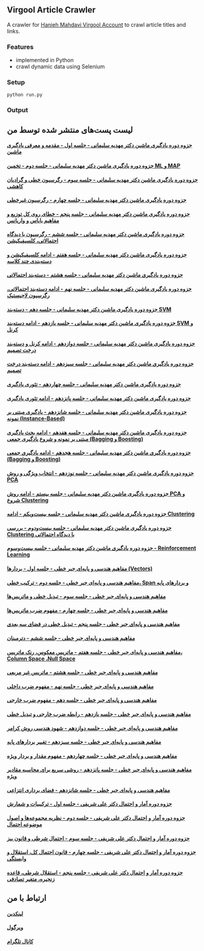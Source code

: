 ## Virgool Article Crawler
A crawler for [Hanieh Mahdavi Virgool Account](https://virgool.io/@haniehmahdavi26) to crawl article titles and links.

### Features
+ implemented in Python
+ crawl dynamic data using Selenium

### Setup
```console
python run.py
```

### Output
## لیست پست‌های منتشر شده توسط من
#### [جزوه دوره یادگیری ماشین دکتر مهدیه سلیمانی - جلسه اول - مقدمه و معرفی یادگیری ماشین](https://virgool.io/@haniehmahdavi26/%D8%AC%D8%B2%D9%88%D9%87-%D8%AF%D9%88%D8%B1%D9%87-%DB%8C%D8%A7%D8%AF%DA%AF%DB%8C%D8%B1%DB%8C-%D9%85%D8%A7%D8%B4%DB%8C%D9%86-%D8%AF%DA%A9%D8%AA%D8%B1-%D9%85%D9%87%D8%AF%DB%8C%D9%87-%D8%B3%D9%84%DB%8C%D9%85%D8%A7%D9%86%DB%8C-%D8%AC%D9%84%D8%B3%D9%87-%D8%A7%D9%88%D9%84-%D9%85%D9%82%D8%AF%D9%85%D9%87-%D9%88-%D9%85%D8%B9%D8%B1%D9%81%DB%8C-%DB%8C%D8%A7%D8%AF%DA%AF%DB%8C%D8%B1%DB%8C-%D9%85%D8%A7%D8%B4%DB%8C%D9%86-q4xhxdd8ijh0)

#### [جزوه دوره یادگیری ماشین دکتر مهدیه سلیمانی - جلسه دوم - تخمین ML و MAP](https://virgool.io/@haniehmahdavi26/%D8%AC%D8%B2%D9%88%D9%87-%D8%AF%D9%88%D8%B1%D9%87-%DB%8C%D8%A7%D8%AF%DA%AF%DB%8C%D8%B1%DB%8C-%D9%85%D8%A7%D8%B4%DB%8C%D9%86-%D8%AF%DA%A9%D8%AA%D8%B1-%D9%85%D9%87%D8%AF%DB%8C%D9%87-%D8%B3%D9%84%DB%8C%D9%85%D8%A7%D9%86%DB%8C-%D8%AC%D9%84%D8%B3%D9%87-%D8%AF%D9%88%D9%85-%D8%AA%D8%AE%D9%85%DB%8C%D9%86-ml-%D9%88-map-kyi4k5yspjt3)

#### [جزوه دوره یادگیری ماشین دکتر مهدیه سلیمانی - جلسه سوم - رگرسیون خطی و گرادیان کاهشی](https://virgool.io/@haniehmahdavi26/%D8%AC%D8%B2%D9%88%D9%87-%D8%AF%D9%88%D8%B1%D9%87-%DB%8C%D8%A7%D8%AF%DA%AF%DB%8C%D8%B1%DB%8C-%D9%85%D8%A7%D8%B4%DB%8C%D9%86-%D8%AF%DA%A9%D8%AA%D8%B1-%D9%85%D9%87%D8%AF%DB%8C%D9%87-%D8%B3%D9%84%DB%8C%D9%85%D8%A7%D9%86%DB%8C-%D8%AC%D9%84%D8%B3%D9%87-%D8%B3%D9%88%D9%85-%D8%B1%DA%AF%D8%B1%D8%B3%DB%8C%D9%88%D9%86-%D8%AE%D8%B7%DB%8C-zspfesmsgdtg)

#### [جزوه دوره یادگیری ماشین دکتر مهدیه سلیمانی - جلسه چهارم - رگرسیون غیرخطی](https://virgool.io/@haniehmahdavi26/%D8%AC%D8%B2%D9%88%D9%87-%D8%AF%D9%88%D8%B1%D9%87-%DB%8C%D8%A7%D8%AF%DA%AF%DB%8C%D8%B1%DB%8C-%D9%85%D8%A7%D8%B4%DB%8C%D9%86-%D8%AF%DA%A9%D8%AA%D8%B1-%D9%85%D9%87%D8%AF%DB%8C%D9%87-%D8%B3%D9%84%DB%8C%D9%85%D8%A7%D9%86%DB%8C-%D8%AC%D9%84%D8%B3%D9%87-%DA%86%D9%87%D8%A7%D8%B1%D9%85-%D8%B1%DA%AF%D8%B1%D8%B3%DB%8C%D9%88%D9%86-%D8%BA%DB%8C%D8%B1-%D8%AE%D8%B7%DB%8C-mrfpl8n5jq6w)

#### [جزوه دوره یادگیری ماشین دکتر مهدیه سلیمانی - جلسه پنجم - خطای روی کل توزیع و مفاهیم بایاس و واریانس](https://virgool.io/@haniehmahdavi26/%D8%AC%D8%B2%D9%88%D9%87-%D8%AF%D9%88%D8%B1%D9%87-%DB%8C%D8%A7%D8%AF%DA%AF%DB%8C%D8%B1%DB%8C-%D9%85%D8%A7%D8%B4%DB%8C%D9%86-%D8%AF%DA%A9%D8%AA%D8%B1-%D9%85%D9%87%D8%AF%DB%8C%D9%87-%D8%B3%D9%84%DB%8C%D9%85%D8%A7%D9%86%DB%8C-%D8%AC%D9%84%D8%B3%D9%87-%D9%BE%D9%86%D8%AC%D9%85-%D8%AE%D8%B7%D8%A7%DB%8C-%D8%B1%D9%88%DB%8C-%DA%A9%D9%84-%D8%AA%D9%88%D8%B2%DB%8C%D8%B9-%D9%88-%D9%85%D9%81%D8%A7%D9%87%DB%8C%D9%85-%D8%A8%D8%A7%DB%8C%D8%A7%D8%B3-%D9%88-%D9%88%D8%A7%D8%B1%DB%8C%D8%A7%D9%86%D8%B3-heopbphxufge)

#### [جزوه دوره یادگیری ماشین دکتر مهدیه سلیمانی - جلسه ششم - رگرسیون با دیدگاه احتمالاتی، کلسیفیکیشن](https://virgool.io/@haniehmahdavi26/%D8%AC%D8%B2%D9%88%D9%87-%D8%AF%D9%88%D8%B1%D9%87-%DB%8C%D8%A7%D8%AF%DA%AF%DB%8C%D8%B1%DB%8C-%D9%85%D8%A7%D8%B4%DB%8C%D9%86-%D8%AF%DA%A9%D8%AA%D8%B1-%D9%85%D9%87%D8%AF%DB%8C%D9%87-%D8%B3%D9%84%DB%8C%D9%85%D8%A7%D9%86%DB%8C-%D8%AC%D9%84%D8%B3%D9%87-%D8%B4%D8%B4%D9%85-%D8%B1%DA%AF%D8%B1%D8%B3%DB%8C%D9%88%D9%86-%D8%A8%D8%A7-%D8%AF%DB%8C%D8%AF%DA%AF%D8%A7%D9%87-%D8%A7%D8%AD%D8%AA%D9%85%D8%A7%D9%84%D8%A7%D8%AA%DB%8C-%DA%A9%D9%84%D8%B3%DB%8C%D9%81%DB%8C%DA%A9%DB%8C%D8%B4%D9%86-qzumirzraaxn)

#### [جزوه دوره یادگیری ماشین دکتر مهدیه سلیمانی - جلسه هفتم - ادامه کلسیفیکیشن و دسته‌بندی چند کلاسه](https://virgool.io/@haniehmahdavi26/%D8%AC%D8%B2%D9%88%D9%87-%D8%AF%D9%88%D8%B1%D9%87-%DB%8C%D8%A7%D8%AF%DA%AF%DB%8C%D8%B1%DB%8C-%D9%85%D8%A7%D8%B4%DB%8C%D9%86-%D8%AF%DA%A9%D8%AA%D8%B1-%D9%85%D9%87%D8%AF%DB%8C%D9%87-%D8%B3%D9%84%DB%8C%D9%85%D8%A7%D9%86%DB%8C-%D8%AC%D9%84%D8%B3%D9%87-%D9%87%D9%81%D8%AA%D9%85-%D8%A7%D8%AF%D8%A7%D9%85%D9%87-%DA%A9%D9%84%D8%B3%DB%8C%D9%81%DB%8C%DA%A9%DB%8C%D8%B4%D9%86-%D9%88-%D8%AF%D8%B3%D8%AA%D9%87-%D8%A8%D9%86%D8%AF%DB%8C-%DA%86%D9%86%D8%AF-%DA%A9%D9%84%D8%A7%D8%B3%D9%87-esqvkyojwfbn)

#### [جزوه دوره یادگیری ماشین دکتر مهدیه سلیمانی - جلسه هشتم - دسته‌بند احتمالاتی](https://virgool.io/@haniehmahdavi26/%D8%AC%D8%B2%D9%88%D9%87-%D8%AF%D9%88%D8%B1%D9%87-%DB%8C%D8%A7%D8%AF%DA%AF%DB%8C%D8%B1%DB%8C-%D9%85%D8%A7%D8%B4%DB%8C%D9%86-%D8%AF%DA%A9%D8%AA%D8%B1-%D9%85%D9%87%D8%AF%DB%8C%D9%87-%D8%B3%D9%84%DB%8C%D9%85%D8%A7%D9%86%DB%8C-%D8%AC%D9%84%D8%B3%D9%87-%D9%87%D8%B4%D8%AA%D9%85-%D8%A7%D8%AF%D8%A7%D9%85%D9%87-%DA%A9%D9%84%D8%B3%DB%8C%D9%81%DB%8C%DA%A9%DB%8C%D8%B4%D9%86-%D9%88-%D8%AF%D8%B3%D8%AA%D9%87-%D8%A8%D9%86%D8%AF-%D8%A7%D8%AD%D8%AA%D9%85%D8%A7%D9%84%D8%A7%D8%AA%DB%8C-oevorbx3q2mp)

#### [جزوه دوره یادگیری ماشین دکتر مهدیه سلیمانی - جلسه نهم - ادامه دسته‌بند احتمالاتی، رگرسیون لاجیستیک](https://virgool.io/@haniehmahdavi26/%D8%AC%D8%B2%D9%88%D9%87-%D8%AF%D9%88%D8%B1%D9%87-%DB%8C%D8%A7%D8%AF%DA%AF%DB%8C%D8%B1%DB%8C-%D9%85%D8%A7%D8%B4%DB%8C%D9%86-%D8%AF%DA%A9%D8%AA%D8%B1-%D9%85%D9%87%D8%AF%DB%8C%D9%87-%D8%B3%D9%84%DB%8C%D9%85%D8%A7%D9%86%DB%8C-%D8%AC%D9%84%D8%B3%D9%87-%D9%86%D9%87%D9%85-%D8%A7%D8%AF%D8%A7%D9%85%D9%87-%D8%AF%D8%B3%D8%AA%D9%87-%D8%A8%D9%86%D8%AF-%D8%A7%D8%AD%D8%AA%D9%85%D8%A7%D9%84%D8%A7%D8%AA%DB%8C-%D8%B1%DA%AF%D8%B1%D8%B3%DB%8C%D9%88%D9%86-%D9%84%D8%A7%D8%AC%DB%8C%D8%B3%D8%AA%DB%8C%DA%A9-t2ritdieolkh)

#### [جزوه دوره یادگیری ماشین دکتر مهدیه سلیمانی - جلسه دهم - دسته‌بند SVM](https://virgool.io/@haniehmahdavi26/%D8%AC%D8%B2%D9%88%D9%87-%D8%AF%D9%88%D8%B1%D9%87-%DB%8C%D8%A7%D8%AF%DA%AF%DB%8C%D8%B1%DB%8C-%D9%85%D8%A7%D8%B4%DB%8C%D9%86-%D8%AF%DA%A9%D8%AA%D8%B1-%D9%85%D9%87%D8%AF%DB%8C%D9%87-%D8%B3%D9%84%DB%8C%D9%85%D8%A7%D9%86%DB%8C-%D8%AC%D9%84%D8%B3%D9%87-%D8%AF%D9%87%D9%85-%D8%AF%D8%B3%D8%AA%D9%87-%D8%A8%D9%86%D8%AF-svm-hjzuuodq4sps)

#### [جزوه دوره یادگیری ماشین دکتر مهدیه سلیمانی - جلسه یازدهم - ادامه دسته‌بند SVM و کرنل](https://virgool.io/@haniehmahdavi26/%D8%AC%D8%B2%D9%88%D9%87-%D8%AF%D9%88%D8%B1%D9%87-%DB%8C%D8%A7%D8%AF%DA%AF%DB%8C%D8%B1%DB%8C-%D9%85%D8%A7%D8%B4%DB%8C%D9%86-%D8%AF%DA%A9%D8%AA%D8%B1-%D9%85%D9%87%D8%AF%DB%8C%D9%87-%D8%B3%D9%84%DB%8C%D9%85%D8%A7%D9%86%DB%8C-%D8%AC%D9%84%D8%B3%D9%87-%DB%8C%D8%A7%D8%B2%D8%AF%D9%87%D9%85-%D8%A7%D8%AF%D8%A7%D9%85%D9%87-%D8%AF%D8%B3%D8%AA%D9%87-%D8%A8%D9%86%D8%AF-svm-%D9%88-%DA%A9%D8%B1%D9%86%D9%84-jspaupfwo0mq)

#### [جزوه دوره یادگیری ماشین دکتر مهدیه سلیمانی - جلسه دوازدهم - ادامه کرنل و دسته‌بند درخت تصمیم](https://virgool.io/@haniehmahdavi26/%D8%AC%D8%B2%D9%88%D9%87-%D8%AF%D9%88%D8%B1%D9%87-%DB%8C%D8%A7%D8%AF%DA%AF%DB%8C%D8%B1%DB%8C-%D9%85%D8%A7%D8%B4%DB%8C%D9%86-%D8%AF%DA%A9%D8%AA%D8%B1-%D9%85%D9%87%D8%AF%DB%8C%D9%87-%D8%B3%D9%84%DB%8C%D9%85%D8%A7%D9%86%DB%8C-%D8%AC%D9%84%D8%B3%D9%87-%D8%AF%D9%88%D8%A7%D8%B2%D8%AF%D9%87%D9%85-%D8%A7%D8%AF%D8%A7%D9%85%D9%87-%DA%A9%D8%B1%D9%86%D9%84-%D9%88-%D8%AF%D8%B3%D8%AA%D9%87-%D8%A8%D9%86%D8%AF-%D8%AF%D8%B1%D8%AE%D8%AA-%D8%AA%D8%B5%D9%85%DB%8C%D9%85-kf26bwu7vdxq)

#### [جزوه دوره یادگیری ماشین دکتر مهدیه سلیمانی - جلسه سیزدهم - ادامه دسته‌بند درخت تصمیم](https://virgool.io/@haniehmahdavi26/%D8%AC%D8%B2%D9%88%D9%87-%D8%AF%D9%88%D8%B1%D9%87-%DB%8C%D8%A7%D8%AF%DA%AF%DB%8C%D8%B1%DB%8C-%D9%85%D8%A7%D8%B4%DB%8C%D9%86-%D8%AF%DA%A9%D8%AA%D8%B1-%D9%85%D9%87%D8%AF%DB%8C%D9%87-%D8%B3%D9%84%DB%8C%D9%85%D8%A7%D9%86%DB%8C-%D8%AC%D9%84%D8%B3%D9%87-%D8%B3%DB%8C%D8%B2%D8%AF%D9%87%D9%85-%D8%A7%D8%AF%D8%A7%D9%85%D9%87-%D8%AF%D8%B3%D8%AA%D9%87-%D8%A8%D9%86%D8%AF-%D8%AF%D8%B1%D8%AE%D8%AA-%D8%AA%D8%B5%D9%85%DB%8C%D9%85-x4hesxtsrjci)

#### [جزوه دوره یادگیری ماشین دکتر مهدیه سلیمانی - جلسه چهاردهم - تئوری یادگیری](https://virgool.io/@haniehmahdavi26/%D8%AC%D8%B2%D9%88%D9%87-%D8%AF%D9%88%D8%B1%D9%87-%DB%8C%D8%A7%D8%AF%DA%AF%DB%8C%D8%B1%DB%8C-%D9%85%D8%A7%D8%B4%DB%8C%D9%86-%D8%AF%DA%A9%D8%AA%D8%B1-%D9%85%D9%87%D8%AF%DB%8C%D9%87-%D8%B3%D9%84%DB%8C%D9%85%D8%A7%D9%86%DB%8C-%D8%AC%D9%84%D8%B3%D9%87-%DA%86%D9%87%D8%A7%D8%B1%D8%AF%D9%87%D9%85-%D8%AA%D8%A6%D9%88%D8%B1%DB%8C-%DB%8C%D8%A7%D8%AF%DA%AF%DB%8C%D8%B1%DB%8C-uja7gxxm6ml7)

#### [جزوه دوره یادگیری ماشین دکتر مهدیه سلیمانی - جلسه پانزدهم - ادامه تئوری یادگیری](https://virgool.io/@haniehmahdavi26/%D8%AC%D8%B2%D9%88%D9%87-%D8%AF%D9%88%D8%B1%D9%87-%DB%8C%D8%A7%D8%AF%DA%AF%DB%8C%D8%B1%DB%8C-%D9%85%D8%A7%D8%B4%DB%8C%D9%86-%D8%AF%DA%A9%D8%AA%D8%B1-%D9%85%D9%87%D8%AF%DB%8C%D9%87-%D8%B3%D9%84%DB%8C%D9%85%D8%A7%D9%86%DB%8C-%D8%AC%D9%84%D8%B3%D9%87-%D9%BE%D8%A7%D9%86%D8%B2%D8%AF%D9%87%D9%85-%D8%A7%D8%AF%D8%A7%D9%85%D9%87-%D8%AA%D8%A6%D9%88%D8%B1%DB%8C-%DB%8C%D8%A7%D8%AF%DA%AF%DB%8C%D8%B1%DB%8C-pw6axqas58st)

#### [جزوه دوره یادگیری ماشین دکتر مهدیه سلیمانی - جلسه شانزدهم - یادگیری مبتنی بر نمونه (Instance-Based)](https://virgool.io/@haniehmahdavi26/%D8%AC%D8%B2%D9%88%D9%87-%D8%AF%D9%88%D8%B1%D9%87-%DB%8C%D8%A7%D8%AF%DA%AF%DB%8C%D8%B1%DB%8C-%D9%85%D8%A7%D8%B4%DB%8C%D9%86-%D8%AF%DA%A9%D8%AA%D8%B1-%D9%85%D9%87%D8%AF%DB%8C%D9%87-%D8%B3%D9%84%DB%8C%D9%85%D8%A7%D9%86%DB%8C-%D8%AC%D9%84%D8%B3%D9%87-%D8%B4%D8%A7%D9%86%D8%B2%D8%AF%D9%87%D9%85-%DB%8C%D8%A7%D8%AF%DA%AF%DB%8C%D8%B1%DB%8C-%D9%85%D8%A8%D8%AA%D9%86%DB%8C-%D8%A8%D8%B1-%D9%86%D9%85%D9%88%D9%86%D9%87-instance-based-mw9zem5ponam)

#### [جزوه دوره یادگیری ماشین دکتر مهدیه سلیمانی - جلسه هفدهم - ادامه بحث يادگيری مبتنی بر نمونه و شروع يادگيری جمعی (Bagging و Boosting)](https://virgool.io/@haniehmahdavi26/%D8%AC%D8%B2%D9%88%D9%87-%D8%AF%D9%88%D8%B1%D9%87-%DB%8C%D8%A7%D8%AF%DA%AF%DB%8C%D8%B1%DB%8C-%D9%85%D8%A7%D8%B4%DB%8C%D9%86-%D8%AF%DA%A9%D8%AA%D8%B1-%D9%85%D9%87%D8%AF%DB%8C%D9%87-%D8%B3%D9%84%DB%8C%D9%85%D8%A7%D9%86%DB%8C-%D8%AC%D9%84%D8%B3%D9%87-%D9%87%D9%81%D8%AF%D9%87%D9%85-%D8%A7%D8%AF%D8%A7%D9%85%D9%87-%D8%A8%D8%AD%D8%AB-%D9%8A%D8%A7%D8%AF%DA%AF%D9%8A%D8%B1%DB%8C-%D9%85%D8%A8%D8%AA%D9%86%DB%8C-%D8%A8%D8%B1-%D9%86%D9%85%D9%88%D9%86%D9%87-%D9%88-%D8%B4%D8%B1%D9%88%D8%B9-%D9%8A%D8%A7%D8%AF%DA%AF%D9%8A%D8%B1%DB%8C-%D8%AC%D9%85%D8%B9%DB%8C-bagging-%D9%88-boosting-s84jcfijfrbz)

#### [جزوه دوره یادگیری ماشین دکتر مهدیه سلیمانی - جلسه هجدهم - ادامه يادگيری جمعی (Bagging و Boosting)](https://virgool.io/@haniehmahdavi26/%D8%AC%D8%B2%D9%88%D9%87-%D8%AF%D9%88%D8%B1%D9%87-%DB%8C%D8%A7%D8%AF%DA%AF%DB%8C%D8%B1%DB%8C-%D9%85%D8%A7%D8%B4%DB%8C%D9%86-%D8%AF%DA%A9%D8%AA%D8%B1-%D9%85%D9%87%D8%AF%DB%8C%D9%87-%D8%B3%D9%84%DB%8C%D9%85%D8%A7%D9%86%DB%8C-%D8%AC%D9%84%D8%B3%D9%87-%D9%87%D8%AC%D8%AF%D9%87%D9%85-%D8%A7%D8%AF%D8%A7%D9%85%D9%87-%D9%8A%D8%A7%D8%AF%DA%AF%D9%8A%D8%B1%DB%8C-%D8%AC%D9%85%D8%B9%DB%8C-bagging-%D9%88-boosting-uoiwfmw9iyze)

#### [جزوه دوره یادگیری ماشین دکتر مهدیه سلیمانی - جلسه نوزدهم - انتخاب ويژگی و روش PCA](https://virgool.io/@haniehmahdavi26/%D8%AC%D8%B2%D9%88%D9%87-%D8%AF%D9%88%D8%B1%D9%87-%DB%8C%D8%A7%D8%AF%DA%AF%DB%8C%D8%B1%DB%8C-%D9%85%D8%A7%D8%B4%DB%8C%D9%86-%D8%AF%DA%A9%D8%AA%D8%B1-%D9%85%D9%87%D8%AF%DB%8C%D9%87-%D8%B3%D9%84%DB%8C%D9%85%D8%A7%D9%86%DB%8C-%D8%AC%D9%84%D8%B3%D9%87-%D9%86%D9%88%D8%B2%D8%AF%D9%87%D9%85-%D8%A7%D9%86%D8%AA%D8%AE%D8%A7%D8%A8-%D9%88%D9%8A%DA%98%DA%AF%DB%8C-%D9%88-%D8%B1%D9%88%D8%B4-pca-y4rzxuqxhcky)

#### [جزوه دوره یادگیری ماشین دکتر مهدیه سلیمانی - جلسه بیستم - ادامه روش PCA و شروع Clustering](https://virgool.io/@haniehmahdavi26/%D8%AC%D8%B2%D9%88%D9%87-%D8%AF%D9%88%D8%B1%D9%87-%DB%8C%D8%A7%D8%AF%DA%AF%DB%8C%D8%B1%DB%8C-%D9%85%D8%A7%D8%B4%DB%8C%D9%86-%D8%AF%DA%A9%D8%AA%D8%B1-%D9%85%D9%87%D8%AF%DB%8C%D9%87-%D8%B3%D9%84%DB%8C%D9%85%D8%A7%D9%86%DB%8C-%D8%AC%D9%84%D8%B3%D9%87-%D8%A8%DB%8C%D8%B3%D8%AA%D9%85-%D8%A7%D8%AF%D8%A7%D9%85%D9%87-%D8%B1%D9%88%D8%B4-pca-%D9%88-%D8%B4%D8%B1%D9%88%D8%B9-clustering-fdrwveohcmkw)

#### [جزوه دوره یادگیری ماشین دکتر مهدیه سلیمانی - جلسه بیست‌و‌یکم - ادامه Clustering](https://virgool.io/@haniehmahdavi26/%D8%AC%D8%B2%D9%88%D9%87-%D8%AF%D9%88%D8%B1%D9%87-%DB%8C%D8%A7%D8%AF%DA%AF%DB%8C%D8%B1%DB%8C-%D9%85%D8%A7%D8%B4%DB%8C%D9%86-%D8%AF%DA%A9%D8%AA%D8%B1-%D9%85%D9%87%D8%AF%DB%8C%D9%87-%D8%B3%D9%84%DB%8C%D9%85%D8%A7%D9%86%DB%8C-%D8%AC%D9%84%D8%B3%D9%87-%D8%A8%DB%8C%D8%B3%D8%AA-%D9%88-%DB%8C%DA%A9%D9%85-%D8%A7%D8%AF%D8%A7%D9%85%D9%87-clustering-pw5dka2x3uxd)

#### [جزوه دوره یادگیری ماشین دکتر مهدیه سلیمانی - جلسه بیست‌و‌دوم - بررسی Clustering با دیدگاه احتمالاتی](https://virgool.io/@haniehmahdavi26/%D8%AC%D8%B2%D9%88%D9%87-%D8%AF%D9%88%D8%B1%D9%87-%DB%8C%D8%A7%D8%AF%DA%AF%DB%8C%D8%B1%DB%8C-%D9%85%D8%A7%D8%B4%DB%8C%D9%86-%D8%AF%DA%A9%D8%AA%D8%B1-%D9%85%D9%87%D8%AF%DB%8C%D9%87-%D8%B3%D9%84%DB%8C%D9%85%D8%A7%D9%86%DB%8C-%D8%AC%D9%84%D8%B3%D9%87-%D8%A8%DB%8C%D8%B3%D8%AA-%D9%88-%D8%AF%D9%88%D9%85-%D8%A8%D8%B1%D8%B1%D8%B3%DB%8C-clustering-%D8%A8%D8%A7-%D8%AF%DB%8C%D8%AF%DA%AF%D8%A7%D9%87-%D8%A7%D8%AD%D8%AA%D9%85%D8%A7%D9%84%D8%A7%D8%AA%DB%8C-wzdo7lmidv7a)

#### [جزوه دوره یادگیری ماشین دکتر مهدیه سلیمانی - جلسه بیست‌و‌سوم - Reinforcement Learning](https://virgool.io/@haniehmahdavi26/%D8%AC%D8%B2%D9%88%D9%87-%D8%AF%D9%88%D8%B1%D9%87-%DB%8C%D8%A7%D8%AF%DA%AF%DB%8C%D8%B1%DB%8C-%D9%85%D8%A7%D8%B4%DB%8C%D9%86-%D8%AF%DA%A9%D8%AA%D8%B1-%D9%85%D9%87%D8%AF%DB%8C%D9%87-%D8%B3%D9%84%DB%8C%D9%85%D8%A7%D9%86%DB%8C-%D8%AC%D9%84%D8%B3%D9%87-%D8%A8%DB%8C%D8%B3%D8%AA-%D9%88-%D8%B3%D9%88%D9%85-reinforcement-learning-xbc4efxct2ce)

#### [مفاهیم هندسی و پایه‌ای جبر خطی - جلسه اول - بردارها (Vectors)](https://virgool.io/@haniehmahdavi26/%D9%85%D9%81%D8%A7%D9%87%DB%8C%D9%85-%D9%87%D9%86%D8%AF%D8%B3%DB%8C-%D9%88-%D9%BE%D8%A7%DB%8C%D9%87-%D8%A7%DB%8C-%D8%AC%D8%A8%D8%B1-%D8%AE%D8%B7%DB%8C-%D8%AC%D9%84%D8%B3%D9%87-%D8%A7%D9%88%D9%84-%D8%A8%D8%B1%D8%AF%D8%A7%D8%B1%D9%87%D8%A7-vectors-zogjlosyai7g)

#### [مفاهیم هندسی و پایه‌ای جبر خطی - جلسه دوم - ترکیب خطی، Span و بردارهای پایه](https://virgool.io/@haniehmahdavi26/%D9%85%D9%81%D8%A7%D9%87%DB%8C%D9%85-%D9%87%D9%86%D8%AF%D8%B3%DB%8C-%D9%88-%D9%BE%D8%A7%DB%8C%D9%87-%D8%A7%DB%8C-%D8%AC%D8%A8%D8%B1-%D8%AE%D8%B7%DB%8C-%D8%AC%D9%84%D8%B3%D9%87-%D8%AF%D9%88%D9%85-%D8%AA%D8%B1%DA%A9%DB%8C%D8%A8-%D8%AE%D8%B7%DB%8C-span-%D9%88-%D8%A8%D8%B1%D8%AF%D8%A7%D8%B1%D9%87%D8%A7%DB%8C-%D9%BE%D8%A7%DB%8C%D9%87-w7mj7je7zcqd)

#### [مفاهیم هندسی و پایه‌ای جبر خطی - جلسه سوم - تبدیل خطی و ماتریس‌ها](https://virgool.io/@haniehmahdavi26/%D9%85%D9%81%D8%A7%D9%87%DB%8C%D9%85-%D9%87%D9%86%D8%AF%D8%B3%DB%8C-%D9%88-%D9%BE%D8%A7%DB%8C%D9%87-%D8%A7%DB%8C-%D8%AC%D8%A8%D8%B1-%D8%AE%D8%B7%DB%8C-%D8%AC%D9%84%D8%B3%D9%87-%D8%B3%D9%88%D9%85-%D8%AA%D8%A8%D8%AF%DB%8C%D9%84-%D8%AE%D8%B7%DB%8C-%D9%88-%D9%85%D8%A7%D8%AA%D8%B1%DB%8C%D8%B3-%D9%87%D8%A7-sy5hbe4ocfht)

#### [مفاهیم هندسی و پایه‌ای جبر خطی - جلسه چهارم - مفهوم ضرب ماتریس‌ها](https://virgool.io/@haniehmahdavi26/%D9%85%D9%81%D8%A7%D9%87%DB%8C%D9%85-%D9%87%D9%86%D8%AF%D8%B3%DB%8C-%D9%88-%D9%BE%D8%A7%DB%8C%D9%87-%D8%A7%DB%8C-%D8%AC%D8%A8%D8%B1-%D8%AE%D8%B7%DB%8C-%D8%AC%D9%84%D8%B3%D9%87-%DA%86%D9%87%D8%A7%D8%B1%D9%85-%D9%85%D9%81%D9%87%D9%88%D9%85-%D8%B6%D8%B1%D8%A8-%D9%85%D8%A7%D8%AA%D8%B1%DB%8C%D8%B3-%D9%87%D8%A7-sqtadqqxgltf)

#### [مفاهیم هندسی و پایه‌ای جبر خطی - جلسه پنجم - تبدیل خطی در فضای سه‌ بعدی](https://virgool.io/@haniehmahdavi26/%D9%85%D9%81%D8%A7%D9%87%DB%8C%D9%85-%D9%87%D9%86%D8%AF%D8%B3%DB%8C-%D9%88-%D9%BE%D8%A7%DB%8C%D9%87-%D8%A7%DB%8C-%D8%AC%D8%A8%D8%B1-%D8%AE%D8%B7%DB%8C-%D8%AC%D9%84%D8%B3%D9%87-%D9%BE%D9%86%D8%AC%D9%85-%D8%AA%D8%A8%D8%AF%DB%8C%D9%84-%D8%AE%D8%B7%DB%8C-%D8%AF%D8%B1-%D9%81%D8%B6%D8%A7%DB%8C-%D8%B3%D9%87-%D8%A8%D8%B9%D8%AF%DB%8C-dya975acgbxg)

#### [مفاهیم هندسی و پایه‌ای جبر خطی - جلسه ششم - دترمینان](https://virgool.io/@haniehmahdavi26/%D9%85%D9%81%D8%A7%D9%87%DB%8C%D9%85-%D9%87%D9%86%D8%AF%D8%B3%DB%8C-%D9%88-%D9%BE%D8%A7%DB%8C%D9%87-%D8%A7%DB%8C-%D8%AC%D8%A8%D8%B1-%D8%AE%D8%B7%DB%8C-%D8%AC%D9%84%D8%B3%D9%87-%D8%B4%D8%B4%D9%85-%D8%AF%D8%AA%D8%B1%D9%85%DB%8C%D9%86%D8%A7%D9%86-uvct3oysjl7s)

#### [مفاهیم هندسی و پایه‌ای جبر خطی - جلسه هفتم - ماتریس معکوس، رنک ماتریس، Column Space ،Null Space](https://virgool.io/@haniehmahdavi26/%D9%85%D9%81%D8%A7%D9%87%DB%8C%D9%85-%D9%87%D9%86%D8%AF%D8%B3%DB%8C-%D9%88-%D9%BE%D8%A7%DB%8C%D9%87-%D8%A7%DB%8C-%D8%AC%D8%A8%D8%B1-%D8%AE%D8%B7%DB%8C-%D8%AC%D9%84%D8%B3%D9%87-%D9%87%D9%81%D8%AA%D9%85-%D9%85%D8%A7%D8%AA%D8%B1%DB%8C%D8%B3-%D9%85%D8%B9%DA%A9%D9%88%D8%B3-%D8%B1%D9%86%DA%A9-%D9%85%D8%A7%D8%AA%D8%B1%DB%8C%D8%B3-column-space-null-space-q8epkv6l7i9j)

#### [مفاهیم هندسی و پایه‌ای جبر خطی - جلسه هشتم - ماتریس غیر مربعی](https://virgool.io/@haniehmahdavi26/%D9%85%D9%81%D8%A7%D9%87%DB%8C%D9%85-%D9%87%D9%86%D8%AF%D8%B3%DB%8C-%D9%88-%D9%BE%D8%A7%DB%8C%D9%87-%D8%A7%DB%8C-%D8%AC%D8%A8%D8%B1-%D8%AE%D8%B7%DB%8C-%D8%AC%D9%84%D8%B3%D9%87-%D9%87%D8%B4%D8%AA%D9%85-%D9%85%D8%A7%D8%AA%D8%B1%DB%8C%D8%B3-%D8%BA%DB%8C%D8%B1-%D9%85%D8%B1%D8%A8%D8%B9%DB%8C-qqp26yusht5k)

#### [مفاهیم هندسی و پایه‌ای جبر خطی - جلسه نهم - مفهوم ضرب داخلی](https://virgool.io/@haniehmahdavi26/%D9%85%D9%81%D8%A7%D9%87%DB%8C%D9%85-%D9%87%D9%86%D8%AF%D8%B3%DB%8C-%D9%88-%D9%BE%D8%A7%DB%8C%D9%87-%D8%A7%DB%8C-%D8%AC%D8%A8%D8%B1-%D8%AE%D8%B7%DB%8C-%D8%AC%D9%84%D8%B3%D9%87-%D9%86%D9%87%D9%85-%D9%85%D9%81%D9%87%D9%88%D9%85-%D8%B6%D8%B1%D8%A8-%D8%AF%D8%A7%D8%AE%D9%84%DB%8C-j9zfuod8gyp9)

#### [مفاهیم هندسی و پایه‌ای جبر خطی - جلسه دهم - مفهوم ضرب خارجی](https://virgool.io/@haniehmahdavi26/%D9%85%D9%81%D8%A7%D9%87%DB%8C%D9%85-%D9%87%D9%86%D8%AF%D8%B3%DB%8C-%D9%88-%D9%BE%D8%A7%DB%8C%D9%87-%D8%A7%DB%8C-%D8%AC%D8%A8%D8%B1-%D8%AE%D8%B7%DB%8C-%D8%AC%D9%84%D8%B3%D9%87-%D8%AF%D9%87%D9%85-%D9%85%D9%81%D9%87%D9%88%D9%85-%D8%B6%D8%B1%D8%A8-%D8%AE%D8%A7%D8%B1%D8%AC%DB%8C-wufgsc5wdine)

#### [مفاهیم هندسی و پایه‌ای جبر خطی - جلسه یازدهم - رابطه ضرب خارجی و تبدیل خطی](https://virgool.io/@haniehmahdavi26/%D9%85%D9%81%D8%A7%D9%87%DB%8C%D9%85-%D9%87%D9%86%D8%AF%D8%B3%DB%8C-%D9%88-%D9%BE%D8%A7%DB%8C%D9%87-%D8%A7%DB%8C-%D8%AC%D8%A8%D8%B1-%D8%AE%D8%B7%DB%8C-%D8%AC%D9%84%D8%B3%D9%87-%DB%8C%D8%A7%D8%B2%D8%AF%D9%87%D9%85-%D8%B1%D8%A7%D8%A8%D8%B7%D9%87-%D8%B6%D8%B1%D8%A8-%D8%AE%D8%A7%D8%B1%D8%AC%DB%8C-%D9%88-%D8%AA%D8%A8%D8%AF%DB%8C%D9%84-%D8%AE%D8%B7%DB%8C-xmzjrkbwwmfs)

#### [مفاهیم هندسی و پایه‌ای جبر خطی - جلسه دوازدهم - شهود هندسی روش کرامر](https://virgool.io/@haniehmahdavi26/%D9%85%D9%81%D8%A7%D9%87%DB%8C%D9%85-%D9%87%D9%86%D8%AF%D8%B3%DB%8C-%D9%88-%D9%BE%D8%A7%DB%8C%D9%87-%D8%A7%DB%8C-%D8%AC%D8%A8%D8%B1-%D8%AE%D8%B7%DB%8C-%D8%AC%D9%84%D8%B3%D9%87-%D8%AF%D9%88%D8%A7%D8%B2%D8%AF%D9%87%D9%85-%D8%B4%D9%87%D9%88%D8%AF-%D9%87%D9%86%D8%AF%D8%B3%DB%8C-%D8%B1%D9%88%D8%B4-%DA%A9%D8%B1%D8%A7%D9%85%D8%B1-jznaar8bwsoc)

#### [مفاهیم هندسی و پایه‌ای جبر خطی - جلسه سیزدهم - تغییر بردارهای پایه](https://virgool.io/@haniehmahdavi26/%D9%85%D9%81%D8%A7%D9%87%DB%8C%D9%85-%D9%87%D9%86%D8%AF%D8%B3%DB%8C-%D9%88-%D9%BE%D8%A7%DB%8C%D9%87-%D8%A7%DB%8C-%D8%AC%D8%A8%D8%B1-%D8%AE%D8%B7%DB%8C-%D8%AC%D9%84%D8%B3%D9%87-%D8%B3%DB%8C%D8%B2%D8%AF%D9%87%D9%85-%D8%AA%D8%BA%DB%8C%DB%8C%D8%B1-%D8%A8%D8%B1%D8%AF%D8%A7%D8%B1%D9%87%D8%A7%DB%8C-%D9%BE%D8%A7%DB%8C%D9%87-wezykawnvdqe)

#### [مفاهیم هندسی و پایه‌ای جبر خطی - جلسه چهاردهم - مفهوم مقدار و بردار ویژه](https://virgool.io/@haniehmahdavi26/%D9%85%D9%81%D8%A7%D9%87%DB%8C%D9%85-%D9%87%D9%86%D8%AF%D8%B3%DB%8C-%D9%88-%D9%BE%D8%A7%DB%8C%D9%87-%D8%A7%DB%8C-%D8%AC%D8%A8%D8%B1-%D8%AE%D8%B7%DB%8C-%D8%AC%D9%84%D8%B3%D9%87-%DA%86%D9%87%D8%A7%D8%B1%D8%AF%D9%87%D9%85-%D9%85%D9%81%D9%87%D9%88%D9%85-%D9%85%D9%82%D8%AF%D8%A7%D8%B1-%D9%88-%D8%A8%D8%B1%D8%AF%D8%A7%D8%B1-%D9%88%DB%8C%DA%98%D9%87-gjxsl7yht17a)

#### [مفاهیم هندسی و پایه‌ای جبر خطی - جلسه پانزدهم - روشی سریع برای محاسبه مقادیر ویژه](https://virgool.io/@haniehmahdavi26/%D9%85%D9%81%D8%A7%D9%87%DB%8C%D9%85-%D9%87%D9%86%D8%AF%D8%B3%DB%8C-%D9%88-%D9%BE%D8%A7%DB%8C%D9%87-%D8%A7%DB%8C-%D8%AC%D8%A8%D8%B1-%D8%AE%D8%B7%DB%8C-%D8%AC%D9%84%D8%B3%D9%87-%D9%BE%D8%A7%D9%86%D8%B2%D8%AF%D9%87%D9%85-%D8%B1%D9%88%D8%B4%DB%8C-%D8%B3%D8%B1%DB%8C%D8%B9-%D8%A8%D8%B1%D8%A7%DB%8C-%D9%85%D8%AD%D8%A7%D8%B3%D8%A8%D9%87-%D9%85%D9%82%D8%A7%D8%AF%DB%8C%D8%B1-%D9%88%DB%8C%DA%98%D9%87-qf834pninmpo)

#### [مفاهیم هندسی و پایه‌ای جبر خطی - جلسه شانزدهم - فضای برداری انتزاعی](https://virgool.io/@haniehmahdavi26/%D9%85%D9%81%D8%A7%D9%87%DB%8C%D9%85-%D9%87%D9%86%D8%AF%D8%B3%DB%8C-%D9%88-%D9%BE%D8%A7%DB%8C%D9%87-%D8%A7%DB%8C-%D8%AC%D8%A8%D8%B1-%D8%AE%D8%B7%DB%8C-%D8%AC%D9%84%D8%B3%D9%87-%D8%B4%D8%A7%D9%86%D8%B2%D8%AF%D9%87%D9%85-%D9%81%D8%B6%D8%A7%DB%8C-%D8%A8%D8%B1%D8%AF%D8%A7%D8%B1%DB%8C-%D8%A7%D9%86%D8%AA%D8%B2%D8%A7%D8%B9%DB%8C-tbocsic3ig9j)

#### [جزوه دوره آمار و احتمال دکتر علی شریفی - جلسه اول - ترکیبیات و شمارش](https://virgool.io/@haniehmahdavi26/%D8%AC%D8%B2%D9%88%D9%87-%D8%AF%D9%88%D8%B1%D9%87-%D8%A2%D9%85%D8%A7%D8%B1-%D9%88-%D8%A7%D8%AD%D8%AA%D9%85%D8%A7%D9%84-%D8%AF%DA%A9%D8%AA%D8%B1-%D8%B9%D9%84%DB%8C-%D8%B4%D8%B1%DB%8C%D9%81%DB%8C-%D8%AC%D9%84%D8%B3%D9%87-%D8%A7%D9%88%D9%84-%D8%AA%D8%B1%DA%A9%DB%8C%D8%A8%DB%8C%D8%A7%D8%AA-%D9%88-%D8%B4%D9%85%D8%A7%D8%B1%D8%B4-vkrai9uqtzut)

#### [جزوه دوره آمار و احتمال دکتر علی شریفی - جلسه دوم - نظریه مجموعه‌ها و اصول موضوعه احتمال](https://virgool.io/@haniehmahdavi26/%D8%AC%D8%B2%D9%88%D9%87-%D8%AF%D9%88%D8%B1%D9%87-%D8%A2%D9%85%D8%A7%D8%B1-%D9%88-%D8%A7%D8%AD%D8%AA%D9%85%D8%A7%D9%84-%D8%AF%DA%A9%D8%AA%D8%B1-%D8%B9%D9%84%DB%8C-%D8%B4%D8%B1%DB%8C%D9%81%DB%8C-%D8%AC%D9%84%D8%B3%D9%87-%D8%AF%D9%88%D9%85-%D9%86%D8%B8%D8%B1%DB%8C%D9%87-%D9%85%D8%AC%D9%85%D9%88%D8%B9%D9%87-%D9%87%D8%A7-%D9%88-%D8%A7%D8%B5%D9%88%D9%84-%D9%85%D9%88%D8%B6%D9%88%D8%B9%D9%87-%D8%A7%D8%AD%D8%AA%D9%85%D8%A7%D9%84-a8dzambnc3ua)

#### [جزوه دوره آمار و احتمال دکتر علی شریفی - جلسه سوم - احتمال شرطی و قانون بیز](https://virgool.io/@haniehmahdavi26/%D8%AC%D8%B2%D9%88%D9%87-%D8%AF%D9%88%D8%B1%D9%87-%D8%A2%D9%85%D8%A7%D8%B1-%D9%88-%D8%A7%D8%AD%D8%AA%D9%85%D8%A7%D9%84-%D8%AF%DA%A9%D8%AA%D8%B1-%D8%B9%D9%84%DB%8C-%D8%B4%D8%B1%DB%8C%D9%81%DB%8C-%D8%AC%D9%84%D8%B3%D9%87-%D8%B3%D9%88%D9%85-%D8%A7%D8%AD%D8%AA%D9%85%D8%A7%D9%84-%D8%B4%D8%B1%D8%B7%DB%8C-%D9%88-%D9%82%D8%A7%D9%86%D9%88%D9%86-%D8%A8%DB%8C%D8%B2-d0xkrqszvl6j)

#### [جزوه دوره آمار و احتمال دکتر علی شریفی - جلسه چهارم - قانون احتمال کل، استقلال و وابستگی](https://virgool.io/@haniehmahdavi26/%D8%AC%D8%B2%D9%88%D9%87-%D8%AF%D9%88%D8%B1%D9%87-%D8%A2%D9%85%D8%A7%D8%B1-%D9%88-%D8%A7%D8%AD%D8%AA%D9%85%D8%A7%D9%84-%D8%AF%DA%A9%D8%AA%D8%B1-%D8%B9%D9%84%DB%8C-%D8%B4%D8%B1%DB%8C%D9%81%DB%8C-%D8%AC%D9%84%D8%B3%D9%87-%DA%86%D9%87%D8%A7%D8%B1%D9%85-%D9%82%D8%A7%D9%86%D9%88%D9%86-%D8%A7%D8%AD%D8%AA%D9%85%D8%A7%D9%84-%DA%A9%D9%84-%D8%A7%D8%B3%D8%AA%D9%82%D9%84%D8%A7%D9%84-%D9%88-%D9%88%D8%A7%D8%A8%D8%B3%D8%AA%DA%AF%DB%8C-xlbb89lk1tld)

#### [جزوه دوره آمار و احتمال دکتر علی شریفی - جلسه پنجم - استقلال شرطی، قاعده زنجیره، متغیر تصادفی](https://virgool.io/@haniehmahdavi26/%D8%AC%D8%B2%D9%88%D9%87-%D8%AF%D9%88%D8%B1%D9%87-%D8%A2%D9%85%D8%A7%D8%B1-%D9%88-%D8%A7%D8%AD%D8%AA%D9%85%D8%A7%D9%84-%D8%AF%DA%A9%D8%AA%D8%B1-%D8%B9%D9%84%DB%8C-%D8%B4%D8%B1%DB%8C%D9%81%DB%8C-%D8%AC%D9%84%D8%B3%D9%87-%D9%BE%D9%86%D8%AC%D9%85-%D8%A7%D8%B3%D8%AA%D9%82%D9%84%D8%A7%D9%84-%D8%B4%D8%B1%D8%B7%DB%8C-%D9%82%D8%A7%D8%B9%D8%AF%D9%87-%D8%B2%D9%86%D8%AC%DB%8C%D8%B1%D9%87-%D9%85%D8%AA%D8%BA%DB%8C%D8%B1-%D8%AA%D8%B5%D8%A7%D8%AF%D9%81%DB%8C-jrpkbxlvshqm)

## ارتباط با من
#### [لینکدین](https://www.linkedin.com/in/hanieh-mahdavi/)
#### [ویرگول](https://virgool.io/@haniehmahdavi26)
#### [کانال تلگرام](https://t.me/honio_notes)
